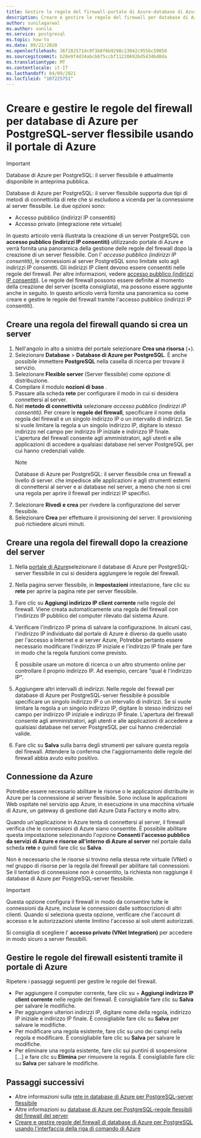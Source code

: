```yaml
---
title: Gestire le regole del firewall-portale di Azure-database di Azure per PostgreSQL-server flessibile
description: Creare e gestire le regole del firewall per database di Azure per PostgreSQL-server flessibile usando il portale di Azure
author: sunilagarwal
ms.author: sunila
ms.service: postgresql
ms.topic: how-to
ms.date: 09/22/2020
ms.openlocfilehash: 36f282571dc0f3b8f6b9298c23042c955bc59058
ms.sourcegitcommit: b28e9f4d34abcb6f5ccbf112206926d5434bd0da
ms.translationtype: MT
ms.contentlocale: it-IT
ms.lasthandoff: 04/09/2021
ms.locfileid: "107225751"
---
```

# <a name="create-and-manage-firewall-rules-for-azure-database-for-postgresql---flexible-server-using-the-azure-portal"></a>Creare e gestire le regole del firewall per database di Azure per PostgreSQL-server flessibile usando il portale di Azure

> [!IMPORTANT]
> Database di Azure per PostgreSQL: il server flessibile è attualmente disponibile in anteprima pubblica.

Database di Azure per PostgreSQL: il server flessibile supporta due tipi di metodi di connettività di rete che si escludono a vicenda per la connessione al server flessibile. Le due opzioni sono:

* Accesso pubblico (indirizzi IP consentiti)
* Accesso privato (integrazione rete virtuale)

In questo articolo verrà illustrata la creazione di un server PostgreSQL con **accesso pubblico (indirizzi IP consentiti)** utilizzando portale di Azure e verrà fornita una panoramica della gestione delle regole del firewall dopo la creazione di un server flessibile. Con l' *accesso pubblico (indirizzi IP consentiti)*, le connessioni al server PostgreSQL sono limitate solo agli indirizzi IP consentiti. Gli indirizzi IP client devono essere consentiti nelle regole del firewall. Per altre informazioni, vedere [accesso pubblico (indirizzi IP consentiti)](./concepts-networking.md#public-access-allowed-ip-addresses). Le regole del firewall possono essere definite al momento della creazione del server (scelta consigliata), ma possono essere aggiunte anche in seguito. In questo articolo verrà fornita una panoramica su come creare e gestire le regole del firewall tramite l'accesso pubblico (indirizzi IP consentiti).

## <a name="create-a-firewall-rule-when-creating-a-server"></a>Creare una regola del firewall quando si crea un server

1. Nell'angolo in alto a sinistra del portale selezionare **Crea una risorsa** (+).
2. Selezionare **Database** > **Database di Azure per PostgreSQL**. È anche possibile immettere **PostgreSQL** nella casella di ricerca per trovare il servizio.
3. Selezionare **Flexible server** (Server flessibile) come opzione di distribuzione.
4. Compilare il modulo **nozioni di base** .
5. Passare alla scheda **rete** per configurare il modo in cui si desidera connettersi al server.
6. Nel **metodo di connettività** selezionare *accesso pubblico (indirizzi IP consentiti)*. Per creare le **regole del firewall**, specificare il nome della regola del firewall e un singolo indirizzo IP o un intervallo di indirizzi. Se si vuole limitare la regola a un singolo indirizzo IP, digitare lo stesso indirizzo nel campo per indirizzo IP iniziale e indirizzo IP finale. L'apertura del firewall consente agli amministratori, agli utenti e alle applicazioni di accedere a qualsiasi database nel server PostgreSQL per cui hanno credenziali valide.
   > [!Note]
   > Database di Azure per PostgreSQL: il server flessibile crea un firewall a livello di server. che impedisce alle applicazioni e agli strumenti esterni di connettersi al server e ai database nel server, a meno che non si crei una regola per aprire il firewall per indirizzi IP specifici.
7. Selezionare **Rivedi e crea** per rivedere la configurazione del server flessibile.
8.  Selezionare **Crea** per effettuare il provisioning del server. Il provisioning può richiedere alcuni minuti.

## <a name="create-a-firewall-rule-after-server-is-created"></a>Creare una regola del firewall dopo la creazione del server

1. Nella [portale di Azure](https://portal.azure.com/)selezionare il database di Azure per PostgreSQL-server flessibile in cui si desidera aggiungere le regole del firewall.
2. Nella pagina server flessibile, in **Impostazioni** intestazione, fare clic su **rete** per aprire la pagina rete per server flessibile.

   <!--![Azure portal - click Connection Security](./media/howto-manage-firewall-portal/1-connection-security.png)-->

3. Fare clic su **Aggiungi indirizzo IP client corrente** nelle regole del firewall. Viene creata automaticamente una regola del firewall con l'indirizzo IP pubblico del computer rilevato dal sistema Azure.

   <!--![Azure portal - click Add My IP](./media/howto-manage-firewall-portal/2-add-my-ip.png)-->

4. Verificare l'indirizzo IP prima di salvare la configurazione. In alcuni casi, l'indirizzo IP individuato dal portale di Azure è diverso da quello usato per l'accesso a Internet e ai server Azure, Potrebbe pertanto essere necessario modificare l'indirizzo IP iniziale e l'indirizzo IP finale per fare in modo che la regola funzioni come previsto.

   È possibile usare un motore di ricerca o un altro strumento online per controllare il proprio indirizzo IP. Ad esempio, cercare "qual è l'indirizzo IP".

   <!--![Bing search for What is my IP](./media/howto-manage-firewall-portal/3-what-is-my-ip.png)-->

5. Aggiungere altri intervalli di indirizzi. Nelle regole del firewall per database di Azure per PostgreSQL-server flessibile è possibile specificare un singolo indirizzo IP o un intervallo di indirizzi. Se si vuole limitare la regola a un singolo indirizzo IP, digitare lo stesso indirizzo nel campo per indirizzo IP iniziale e indirizzo IP finale. L'apertura del firewall consente agli amministratori, agli utenti e alle applicazioni di accedere a qualsiasi database nel server PostgreSQL per cui hanno credenziali valide.

   <!--![Azure portal - firewall rules](./media/howto-manage-firewall-portal/4-specify-addresses.png)-->

6. Fare clic su **Salva** sulla barra degli strumenti per salvare questa regola del firewall. Attendere la conferma che l'aggiornamento delle regole del firewall abbia avuto esito positivo.

   <!--![Azure portal - click Save](./media/howto-manage-firewall-portal/5-save-firewall-rule.png)-->

## <a name="connecting-from-azure"></a>Connessione da Azure

Potrebbe essere necessario abilitare le risorse o le applicazioni distribuite in Azure per la connessione al server flessibile. Sono incluse le applicazioni Web ospitate nel servizio app Azure, in esecuzione in una macchina virtuale di Azure, un gateway di gestione dati Azure Data Factory e molto altro. 

Quando un'applicazione in Azure tenta di connettersi al server, il firewall verifica che le connessioni di Azure siano consentite. È possibile abilitare questa impostazione selezionando l'opzione **Consenti l'accesso pubblico da servizi di Azure e risorse all'interno di Azure al server** nel portale dalla scheda **rete** e quindi fare clic su **Salva**.

Non è necessario che le risorse si trovino nella stessa rete virtuale (VNet) o nel gruppo di risorse per la regola del firewall per abilitare tali connessioni. Se il tentativo di connessione non è consentito, la richiesta non raggiunge il database di Azure per PostgreSQL-server flessibile.

> [!IMPORTANT]
> Questa opzione configura il firewall in modo da consentire tutte le connessioni da Azure, incluse le connessioni dalle sottoscrizioni di altri clienti. Quando si seleziona questa opzione, verificare che l'account di accesso e le autorizzazioni utente limitino l'accesso ai soli utenti autorizzati.
>
> Si consiglia di scegliere l' **accesso privato (VNet Integration)** per accedere in modo sicuro a server flessibili.
>
## <a name="manage-existing-firewall-rules-through-the-azure-portal"></a>Gestire le regole del firewall esistenti tramite il portale di Azure

Ripetere i passaggi seguenti per gestire le regole del firewall.

- Per aggiungere il computer corrente, fare clic su + **Aggiungi indirizzo IP client corrente** nelle regole del firewall. È consigliabile fare clic su **Salva** per salvare le modifiche.
- Per aggiungere ulteriori indirizzi IP, digitare nome della regola, indirizzo IP iniziale e indirizzo IP finale. È consigliabile fare clic su **Salva** per salvare le modifiche.
- Per modificare una regola esistente, fare clic su uno dei campi nella regola e modificare. È consigliabile fare clic su **Salva** per salvare le modifiche.
- Per eliminare una regola esistente, fare clic sui puntini di sospensione […] e fare clic su **Elimina** per rimuovere la regola. È consigliabile fare clic su **Salva** per salvare le modifiche.

## <a name="next-steps"></a>Passaggi successivi
- Altre informazioni sulla [rete in database di Azure per PostgreSQL-server flessibile](./concepts-networking.md)
- Altre informazioni su [database di Azure per PostgreSQL-regole flessibili del firewall del server](./concepts-networking.md#public-access-allowed-ip-addresses)
- [Creare e gestire regole del firewall di database di Azure per PostgreSQL usando l'interfaccia della riga di comando di Azure](./how-to-manage-firewall-cli.md)